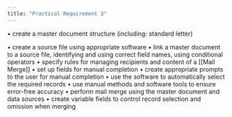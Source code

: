 ```yaml
---
title: "Practical Requirement 3"
---
```

• create a master document structure (including: standard letter)
 
• create a source file using appropriate software
• link a master document to a source file, identifying and using correct field names, using conditional
operators
• specify rules for managing recipients and content of a [[Mail Merge]]
• set up fields for manual completion
• create appropriate prompts to the user for manual completion
• use the software to automatically select the required records
• use manual methods and software tools to ensure error-free accuracy
• perform mail merge using the master document and data sources
• create variable fields to control record selection and omission when merging